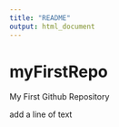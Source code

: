 ```yaml
---
title: "README"
output: html_document
---
```

# myFirstRepo
My First Github Repository

add a line of text